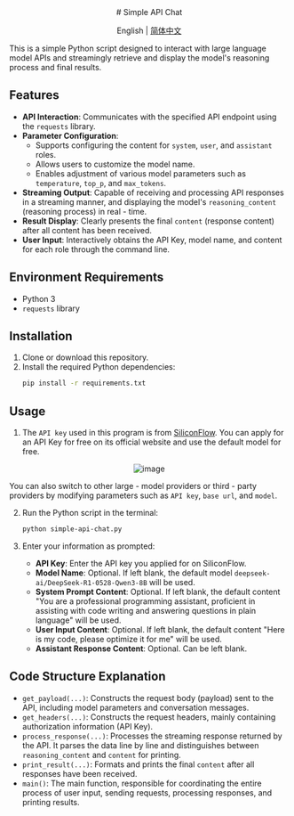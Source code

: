 <div align="center">
# Simple API Chat
</div>
<div align="center">
<p>English | <a href="README.md">简体中文</a></p>
</div>

This is a simple Python script designed to interact with large language model APIs and streamingly retrieve and display the model's reasoning process and final results.

## Features

* **API Interaction**: Communicates with the specified API endpoint using the `requests` library.
* **Parameter Configuration**:
    * Supports configuring the content for `system`, `user`, and `assistant` roles.
    * Allows users to customize the model name.
    * Enables adjustment of various model parameters such as `temperature`, `top_p`, and `max_tokens`.
* **Streaming Output**: Capable of receiving and processing API responses in a streaming manner, and displaying the model's `reasoning_content` (reasoning process) in real - time.
* **Result Display**: Clearly presents the final `content` (response content) after all content has been received.
* **User Input**: Interactively obtains the API Key, model name, and content for each role through the command line.

## Environment Requirements

* Python 3
* `requests` library

## Installation

1. Clone or download this repository.
2. Install the required Python dependencies:
    ```bash
    pip install -r requirements.txt
    ```

## Usage

1. The `API key` used in this program is from [SiliconFlow](https://cloud.siliconflow.cn/i/hjshxbt8). You can apply for an API Key for free on its official website and use the default model for free.

<div align="center">

![image](https://github.com/user-attachments/assets/d7b510f9-81cc-422f-9bef-392ce074bc2a)

</div>

   You can also switch to other large - model providers or third - party providers by modifying parameters such as `API key`, `base url`, and `model`.

2. Run the Python script in the terminal:
    ```bash
    python simple-api-chat.py
    ```
    
3. Enter your information as prompted:
    * **API Key**: Enter the API key you applied for on SiliconFlow.
    * **Model Name**: Optional. If left blank, the default model `deepseek-ai/DeepSeek-R1-0528-Qwen3-8B` will be used.
    * **System Prompt Content**: Optional. If left blank, the default content "You are a professional programming assistant, proficient in assisting with code writing and answering questions in plain language" will be used.
    * **User Input Content**: Optional. If left blank, the default content "Here is my code, please optimize it for me" will be used.
    * **Assistant Response Content**: Optional. Can be left blank.

## Code Structure Explanation

* `get_payload(...)`: Constructs the request body (payload) sent to the API, including model parameters and conversation messages.
* `get_headers(...)`: Constructs the request headers, mainly containing authorization information (API Key).
* `process_response(...)`: Processes the streaming response returned by the API. It parses the data line by line and distinguishes between `reasoning_content` and `content` for printing.
* `print_result(...)`: Formats and prints the final `content` after all responses have been received.
* `main()`: The main function, responsible for coordinating the entire process of user input, sending requests, processing responses, and printing results.
